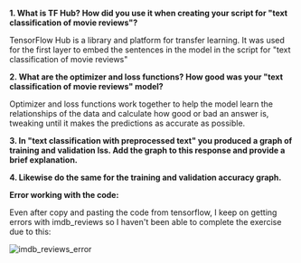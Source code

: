 **1. What is TF Hub? How did you use it when creating your script for "text classification of movie reviews"?**

TensorFlow Hub is a library and platform for transfer learning. It was used for the first layer to embed the sentences in the model in the script for "text classification of movie reviews"

**2. What are the optimizer and loss functions? How good was your "text classification of movie reviews" model?**

Optimizer and loss functions work together to help the model learn the relationships of the data and calculate how good or bad an answer is, tweaking until it makes the predictions as accurate as possible. 

**3. In "text classification with preprocessed text" you produced a graph of training and validation lss. Add the graph to this response and provide a brief explanation.**

**4. Likewise do the same for the training and validation accuracy graph.**

**Error working with the code:**

Even after copy and pasting the code from tensorflow, I keep on getting errors with imdb_reviews so I haven't been able to complete the exercise due to this:

![imdb_reviews_error](https://user-images.githubusercontent.com/67992204/87238143-e458f000-c3cc-11ea-9a38-faa51b2db325.png)
